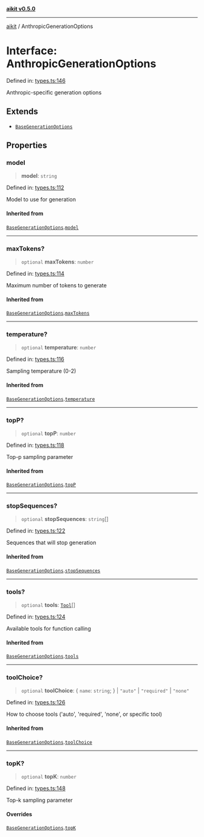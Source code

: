 [**aikit v0.5.0**](../README.md)

---

[aikit](../README.md) / AnthropicGenerationOptions

# Interface: AnthropicGenerationOptions

Defined in: [types.ts:146](https://github.com/chinmaymk/aikit/blob/main/src/types.ts#L146)

Anthropic-specific generation options

## Extends

- [`BaseGenerationOptions`](BaseGenerationOptions.md)

## Properties

### model

> **model**: `string`

Defined in: [types.ts:112](https://github.com/chinmaymk/aikit/blob/main/src/types.ts#L112)

Model to use for generation

#### Inherited from

[`BaseGenerationOptions`](BaseGenerationOptions.md).[`model`](BaseGenerationOptions.md#model)

---

### maxTokens?

> `optional` **maxTokens**: `number`

Defined in: [types.ts:114](https://github.com/chinmaymk/aikit/blob/main/src/types.ts#L114)

Maximum number of tokens to generate

#### Inherited from

[`BaseGenerationOptions`](BaseGenerationOptions.md).[`maxTokens`](BaseGenerationOptions.md#maxtokens)

---

### temperature?

> `optional` **temperature**: `number`

Defined in: [types.ts:116](https://github.com/chinmaymk/aikit/blob/main/src/types.ts#L116)

Sampling temperature (0-2)

#### Inherited from

[`BaseGenerationOptions`](BaseGenerationOptions.md).[`temperature`](BaseGenerationOptions.md#temperature)

---

### topP?

> `optional` **topP**: `number`

Defined in: [types.ts:118](https://github.com/chinmaymk/aikit/blob/main/src/types.ts#L118)

Top-p sampling parameter

#### Inherited from

[`BaseGenerationOptions`](BaseGenerationOptions.md).[`topP`](BaseGenerationOptions.md#topp)

---

### stopSequences?

> `optional` **stopSequences**: `string`[]

Defined in: [types.ts:122](https://github.com/chinmaymk/aikit/blob/main/src/types.ts#L122)

Sequences that will stop generation

#### Inherited from

[`BaseGenerationOptions`](BaseGenerationOptions.md).[`stopSequences`](BaseGenerationOptions.md#stopsequences)

---

### tools?

> `optional` **tools**: [`Tool`](Tool.md)[]

Defined in: [types.ts:124](https://github.com/chinmaymk/aikit/blob/main/src/types.ts#L124)

Available tools for function calling

#### Inherited from

[`BaseGenerationOptions`](BaseGenerationOptions.md).[`tools`](BaseGenerationOptions.md#tools)

---

### toolChoice?

> `optional` **toolChoice**: \{ `name`: `string`; \} \| `"auto"` \| `"required"` \| `"none"`

Defined in: [types.ts:126](https://github.com/chinmaymk/aikit/blob/main/src/types.ts#L126)

How to choose tools ('auto', 'required', 'none', or specific tool)

#### Inherited from

[`BaseGenerationOptions`](BaseGenerationOptions.md).[`toolChoice`](BaseGenerationOptions.md#toolchoice)

---

### topK?

> `optional` **topK**: `number`

Defined in: [types.ts:148](https://github.com/chinmaymk/aikit/blob/main/src/types.ts#L148)

Top-k sampling parameter

#### Overrides

[`BaseGenerationOptions`](BaseGenerationOptions.md).[`topK`](BaseGenerationOptions.md#topk)
